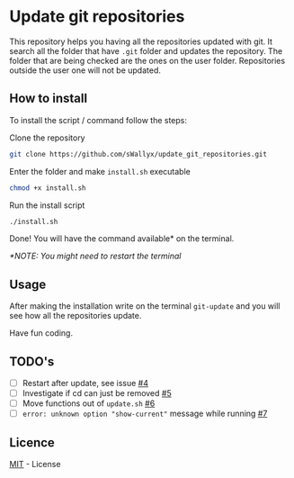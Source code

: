# Update git repositories

This repository helps you having all the repositories updated with git. It search all the folder that have `.git` folder and updates the repository. The folder that are being checked are the ones on the user folder. Repositories outside the user one will not be updated.

## How to install

To install the script / command follow the steps:

Clone the repository
``` bash
git clone https://github.com/sWallyx/update_git_repositories.git
```

Enter the folder and make `install.sh` executable
``` bash
chmod +x install.sh
```

Run the install script
``` bash
./install.sh
```

Done! You will have the command available* on the terminal.

_*NOTE: You might need to restart the terminal_

## Usage

After making the installation write on the terminal `git-update` and you will see how all the repositories update.

Have fun coding.

## TODO's

* [ ] Restart after update, see issue [#4](https://github.com/sWallyx/update_git_repositories/issues/4)
* [ ] Investigate if cd can just be removed [#5](https://github.com/sWallyx/update_git_repositories/issues/5)
* [ ] Move functions out of `update.sh` [#6](https://github.com/sWallyx/update_git_repositories/issues/6)
* [ ] `error: unknown option "show-current"` message while running [#7](https://github.com/sWallyx/update_git_repositories/issues/8)

## Licence

[MIT](LICENSE) - License
